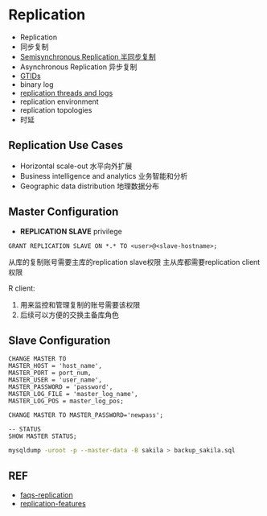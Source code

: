 # Replication


- Replication
- 同步复制
- [Semisynchronous Replication 半同步复制](replication/semisync.md)
- Asynchronous Replication 异步复制
- [GTIDs](replication/GTIDs.md)
- binary log
- [replication threads and logs](replication/ReplicationThreads.md)
- replication environment
- replication topologies
- 时延

## Replication Use Cases

- Horizontal scale-out 水平向外扩展
- Business intelligence and analytics 业务智能和分析
- Geographic data distribution 地理数据分布

## Master Configuration

- **REPLICATION SLAVE** privilege

```mysql
GRANT REPLICATION SLAVE ON *.* TO <user>@<slave-hostname>;
```

从库的复制账号需要主库的replication slave权限
主从库都需要replication client权限

R client:
1.	用来监控和管理复制的账号需要该权限
2.	后续可以方便的交换主备库角色


## Slave Configuration

```mysql
CHANGE MASTER TO
MASTER_HOST = 'host_name',
MASTER_PORT = port_num,
MASTER_USER = 'user_name',
MASTER_PASSWORD = 'password',
MASTER_LOG_FILE = 'master_log_name',
MASTER_LOG_POS = master_log_pos;

CHANGE MASTER TO MASTER_PASSWORD='newpass';
```
```mysql
-- STATUS
SHOW MASTER STATUS;
```
```bash
mysqldump -uroot -p --master-data -B sakila > backup_sakila.sql
```

## REF

- [faqs-replication](https://dev.mysql.com/doc/refman/5.6/en/faqs-replication.html)
- [replication-features](https://dev.mysql.com/doc/refman/5.6/en/replication-features.html)



